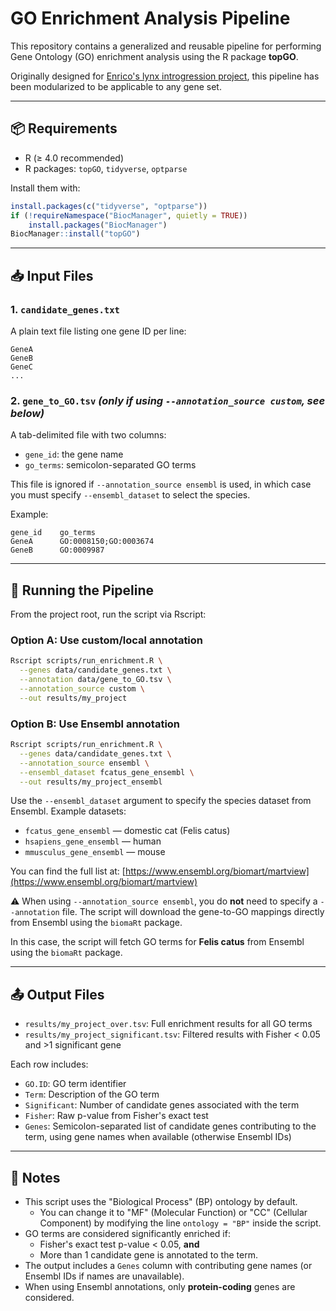 # GO Enrichment Analysis Pipeline

This repository contains a generalized and reusable pipeline for performing Gene Ontology (GO) enrichment analysis using the R package **topGO**.

Originally designed for [Enrico's lynx introgression project](https://github.com/Enricobazzi/Lynxtrogression_v2), this pipeline has been modularized to be applicable to any gene set.

---

## 📦 Requirements

- R (≥ 4.0 recommended)
- R packages: `topGO`, `tidyverse`, `optparse`

Install them with:

```r
install.packages(c("tidyverse", "optparse"))
if (!requireNamespace("BiocManager", quietly = TRUE))
    install.packages("BiocManager")
BiocManager::install("topGO")
```

---

## 📥 Input Files

### 1. `candidate_genes.txt`
A plain text file listing one gene ID per line:

```
GeneA
GeneB
GeneC
...
```

### 2. `gene_to_GO.tsv` *(only if using `--annotation_source custom`, see below)*
A tab-delimited file with two columns:
- `gene_id`: the gene name
- `go_terms`: semicolon-separated GO terms

This file is ignored if `--annotation_source ensembl` is used, in which case you must specify `--ensembl_dataset` to select the species.

Example:
```
gene_id    go_terms
GeneA      GO:0008150;GO:0003674
GeneB      GO:0009987
```

---

## 🚀 Running the Pipeline

From the project root, run the script via Rscript:

### Option A: Use custom/local annotation

```bash
Rscript scripts/run_enrichment.R \
  --genes data/candidate_genes.txt \
  --annotation data/gene_to_GO.tsv \
  --annotation_source custom \
  --out results/my_project
```

### Option B: Use Ensembl annotation 

```bash
Rscript scripts/run_enrichment.R \
  --genes data/candidate_genes.txt \
  --annotation_source ensembl \
  --ensembl_dataset fcatus_gene_ensembl \
  --out results/my_project_ensembl
```

Use the `--ensembl_dataset` argument to specify the species dataset from Ensembl. Example datasets:
- `fcatus_gene_ensembl` — domestic cat (Felis catus)
- `hsapiens_gene_ensembl` — human
- `mmusculus_gene_ensembl` — mouse

You can find the full list at: [https://www.ensembl.org/biomart/martview](https://www.ensembl.org/biomart/martview)

⚠️ When using `--annotation_source ensembl`, you do **not** need to specify a `--annotation` file. The script will download the gene-to-GO mappings directly from Ensembl using the `biomaRt` package.

In this case, the script will fetch GO terms for **Felis catus** from Ensembl using the `biomaRt` package.


---

## 📤 Output Files

- `results/my_project_over.tsv`: Full enrichment results for all GO terms
- `results/my_project_significant.tsv`: Filtered results with Fisher < 0.05 and >1 significant gene

Each row includes:
- `GO.ID`: GO term identifier
- `Term`: Description of the GO term
- `Significant`: Number of candidate genes associated with the term
- `Fisher`: Raw p-value from Fisher's exact test
- `Genes`: Semicolon-separated list of candidate genes contributing to the term, using gene names when available (otherwise Ensembl IDs)
---

## 🧪 Notes

- This script uses the "Biological Process" (BP) ontology by default.
  - You can change it to "MF" (Molecular Function) or "CC" (Cellular Component) by modifying the line `ontology = "BP"` inside the script.
- GO terms are considered significantly enriched if:
  - Fisher's exact test p-value < 0.05, **and**
  - More than 1 candidate gene is annotated to the term.
- The output includes a `Genes` column with contributing gene names (or Ensembl IDs if names are unavailable).
- When using Ensembl annotations, only **protein-coding** genes are considered.